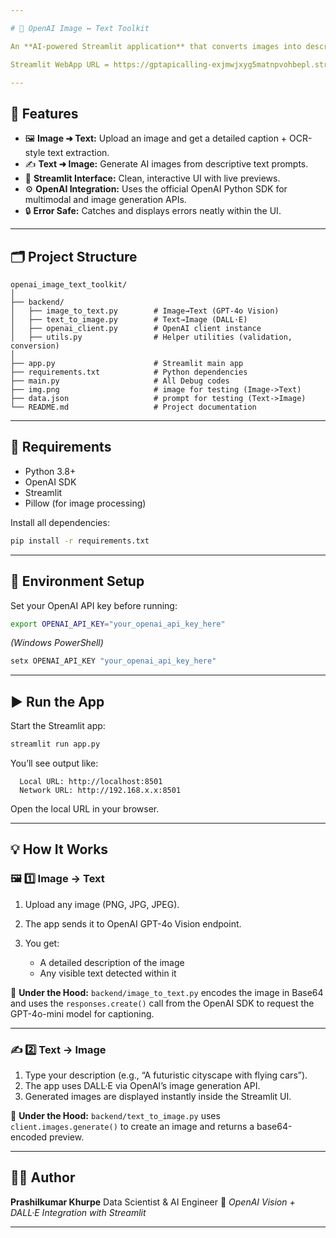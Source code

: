 ```yaml
---

# 🧠 OpenAI Image ↔ Text Toolkit

An **AI-powered Streamlit application** that converts images into descriptive text and generates AI images from text prompts using **OpenAI’s GPT-4o** and **DALL·E models**.

Streamlit WebApp URL = https://gptapicalling-exjmwjxyg5matnpvohbepl.streamlit.app/

---
```


## 🚀 Features

* 🖼️ **Image ➜ Text:** Upload an image and get a detailed caption + OCR-style text extraction.
* ✍️ **Text ➜ Image:** Generate AI images from descriptive text prompts.
* 🧩 **Streamlit Interface:** Clean, interactive UI with live previews.
* ⚙️ **OpenAI Integration:** Uses the official OpenAI Python SDK for multimodal and image generation APIs.
* 🔒 **Error Safe:** Catches and displays errors neatly within the UI.

---

## 🗂️ Project Structure

```
openai_image_text_toolkit/
│
├── backend/
│   ├── image_to_text.py        # Image→Text (GPT-4o Vision)
│   ├── text_to_image.py        # Text→Image (DALL·E)
│   ├── openai_client.py        # OpenAI client instance
│   ├── utils.py                # Helper utilities (validation, conversion)
│
├── app.py                      # Streamlit main app
├── requirements.txt            # Python dependencies
├── main.py                     # All Debug codes
├── img.png                     # image for testing (Image->Text)
├── data.json                   # prompt for testing (Text->Image)
└── README.md                   # Project documentation
```

---

## 🧰 Requirements

* Python 3.8+
* OpenAI SDK
* Streamlit
* Pillow (for image processing)

Install all dependencies:

```bash
pip install -r requirements.txt
```

---

## 🔑 Environment Setup

Set your OpenAI API key before running:

```bash
export OPENAI_API_KEY="your_openai_api_key_here"
```

*(Windows PowerShell)*

```powershell
setx OPENAI_API_KEY "your_openai_api_key_here"
```

---

## ▶️ Run the App

Start the Streamlit app:

```bash
streamlit run app.py
```

You’ll see output like:

```
  Local URL: http://localhost:8501
  Network URL: http://192.168.x.x:8501
```

Open the local URL in your browser.

---

## 💡 How It Works

### 🖼️ 1️⃣ Image → Text

1. Upload any image (PNG, JPG, JPEG).
2. The app sends it to OpenAI GPT-4o Vision endpoint.
3. You get:

   * A detailed description of the image
   * Any visible text detected within it

🧠 **Under the Hood:**
`backend/image_to_text.py` encodes the image in Base64 and uses the `responses.create()` call from the OpenAI SDK to request the GPT-4o-mini model for captioning.

---

### ✍️ 2️⃣ Text → Image

1. Type your description (e.g., “A futuristic cityscape with flying cars”).
2. The app uses DALL·E via OpenAI’s image generation API.
3. Generated images are displayed instantly inside the Streamlit UI.

🧠 **Under the Hood:**
`backend/text_to_image.py` uses `client.images.generate()` to create an image and returns a base64-encoded preview.

---

## 🧑‍💻 Author

**Prashilkumar Khurpe**
Data Scientist & AI Engineer
🔗 *OpenAI Vision + DALL·E Integration with Streamlit*

---
